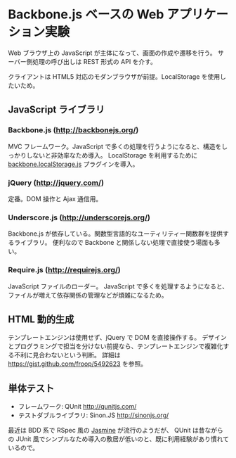 Backbone.js ベースの Web アプリケーション実験
====================

Web ブラウザ上の JavaScript が主体になって、画面の作成や遷移を行う。
サーバー側処理の呼び出しは REST 形式の API を介す。

クライアントは HTML5 対応のモダンブラウザが前提。LocalStorage を使用したいため。


JavaScript ライブラリ
--------------------

### Backbone.js (http://backbonejs.org/)

MVC フレームワーク。JavaScript で多くの処理を行うようになると、構造をしっかりしないと非効率なため導入。
LocalStorage を利用するために [backbone.localStorage.js](https://github.com/jeromegn/Backbone.localStorage) プラグインを導入。


### jQuery (http://jquery.com/)

定番。DOM 操作と Ajax 通信用。


### Underscore.js (http://underscorejs.org/)

Backbone.js が依存している。関数型言語的なユーティリティー関数群を提供するライブラリ。
便利なので Backbone と関係しない処理で直接使う場面も多い。


### Require.js (http://requirejs.org/)

JavaScript ファイルのローダー。
JavaScript で多くを処理するようになると、ファイルが増えて依存関係の管理などが煩雑になるため。


HTML 動的生成
--------------------

テンプレートエンジンは使用せず、jQuery で DOM を直接操作する。
デザインとプログラミングで担当を分けない前提なら、テンプレートエンジンで複雑化する不利に見合わないという判断。
詳細は https://gist.github.com/froop/5492623 を参照。


単体テスト
--------------------

* フレームワーク: QUnit http://qunitjs.com/
* テストダブルライブラリ: Sinon.JS http://sinonjs.org/

最近は BDD 系で RSpec 風の [Jasmine](http://pivotal.github.io/jasmine/) が流行のようだが、
QUnit は昔ながらの JUnit 風でシンプルなため導入の敷居が低いのと、既に利用経験があり慣れているので。
